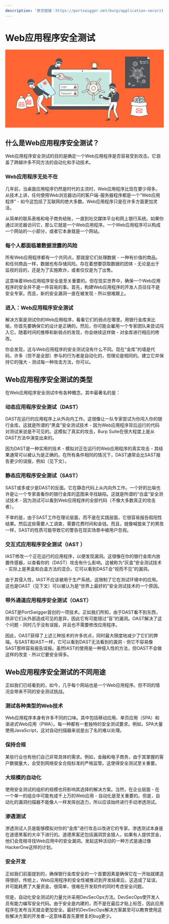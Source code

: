 ```yaml
---
description: '原文链接：https://portswigger.net/burp/application-security-testing'
---
```


# Web应用程序安全测试

![](../.gitbook/assets/web-app-security-graphic%20%281%29.svg)

## 什么是Web应用程序安全测试？

Web应用程序安全测试的目的是确定一个Web应用程序是否容易受到攻击。它涵盖了跨越许多不同方法的自动化和手动技术。

### Web应用程序无处不在

几年前，当桌面应用程序仍然是时代的主流时，Web应用程序比现在要少得多。从技术上讲，任何使用Web浏览器访问的客户端-服务器程序都是一个“Web应用程序” - 如今这包括了互联网的绝大多数。Web应用程序只是在许多方面更加灵活。

从简单的联系表格和电子商务结账，一直到社交媒体平台和网上银行系统。如果你通过浏览器访问它，那么它就是一个Web应用程序。一个Web应用程序可以构成一个网站的一小部分，或者它本身就是一个网站。

### 每个人都面临着数据泄露的风险

所有Web应用程序都有一个共同点，那就是它们处理数据 - 一种有价值的商品。和任何商品一样，数据也有存储风险。存在着想要窃取数据的团体 - 无论是出于监视的目的，还是为了实施欺诈，或者仅仅是为了出售。

这意味着Web应用程序安全是至关重要的。但在现实世界中，确保一个Web应用程序的安全并不是一件容易的事。首先，构建Web应用程序的开发人员往往不是安全专家。而且，新的安全漏洞一直在被发现 - 所以很难跟上。

### 进入：Web应用程序安全测试

解决方案是测试你的Web应用程序，看看它们的弱点在哪里。用银行金库来比喻，你首先要确保它的设计是正确的。然后，你可能会雇用一个专家团队来尝试闯入它。随着时间的推移和新弱点的发现，你会继续这样做 - 对金库进行相应的修改。

你会发现，这与Web应用程序的安全测试没有什么不同。现在“金库”的墙是代码，许多（但不是全部）参与的行为者是自动化的，但理论是相同的。建立它并保持它的强大 - 测试每一种攻击方法，你可以。

## Web应用程序安全测试的类型

在Web应用程序安全测试中有各种概念。其中最著名的是：

### 动态应用程序安全测试（DAST）

DAST在运行的应用程序上从外向内工作。这很像让一队专家尝试为你闯入你的银行金库。这就是所谓的“黑盒”安全测试技术 - 因为Web应用程序背后运行的代码对测试来说是不可见的。这模拟了真实的攻击，Burp Suite在很大程度上是从DAST方法中演变出来的。

因为DAST是一种实用的技术 - 模拟对正在运行的Web应用程序的真实攻击 - 其结果通常可以被认为是正确的。在所有条件相同的情况下，DAST通常会比SAST报告更少的误报，例如（见下文）。

### 静态应用程序安全测试（SAST）

SAST或多或少是DAST的反面。它在静态代码上从内向外工作。一个好的比喻也许是让一个专家查看你的银行金库的蓝图来寻找缺陷。这就是所谓的“白盒”安全测试技术 - 因为测试可以看到Web应用程序的全部代码（不像大多数真正的攻击者）。

不幸的是，由于SAST工作在理论层面，而不是在实践层面，它很容易报告假阳性结果。然后这些需要人工调查，需要花费时间和金钱。而且，就像喊狼来了的男孩一样，SAST的性质可能导致它的警告在现实场景中被用户忽视。

### 交互式应用程序安全测试（IAST ） 

IAST修改一个正在运行的应用程序，以便发现漏洞。这很像在你的银行金库内放置传感器，以查看你的（DAST）攻击有什么影响。这被称为“灰盒”安全测试技术 - 实际上是黑盒和白盒方法的混合。它可以看到DAST会“视而不见”的漏洞。

由于其侵入性，IAST不应该被用于生产系统。这限制了它在测试环境中的应用。这也是OAST（见下文）可以被认为是“世界上最好的”安全测试技术的一个原因。

### 带外通道应用程序安全测试（OAST）

OAST是PortSwigger首创的一项技术。正如我们所知，由于DAST看不到东西，除非它们从外部造成可见的差异，因此它有可能错过“盲”的漏洞。OAST解决了这个问题 - 同时几乎没有误报，并且也不需要修改应用程序。

因此，OAST获得了上述三种技术的许多优点，同时最大限度地减少了它们的弊端。与SAST和IAST一样，它可以看到DAST无法看到的漏洞 - 但它不容易像SAST那样容易报告误报。虽然IAST的使用是一种侵入性的方法，但OAST不会做这样的改变 - 所以它要安全得多。

## Web应用程序安全测试的不同用途

正如我们已经看到的，如今，几乎每个网站也是一个Web应用程序。但不同的情况会带来不同的安全测试挑战。

### 测试各种类型的Web技术

Web应用程序本身有许多不同的口味。其中包括移动应用、单页应用（SPA）和渐进式Web应用（PWA）。每一种都有一套独特的安全测试要求。例如，SPA大量使用JavaScript，这对自动扫描器来说是出了名的难以处理。

### 保持合规

某些行业也有他们自己非常具体的需求。例如，金融和电子商务，由于其掌握的客户数据量大，会受到网络安全合规标准的严格监管。这使得安全测试至关重要。

### 大规模的自动化

使用安全测试的组织的规模也将影响其选择的解决方案。当然，在企业层面 - 在一个单一的组合中可能有成千上万的Web应用 - 自动化是至关重要的。但是，自动化的漏洞扫描器不能像人一样发挥创造力，所以应该始终进行手动渗透测试。

### 渗透测试

渗透测试人员是能够模拟对你的“金库”进行攻击以改进它的专家。渗透测试本身是在道德黑客的大伞下进行的。道德黑客还包括漏洞赏金猎人，如果有人提供赏金，他们会竞相寻找Web应用中的安全漏洞。发起这种活动的一种方式是通过像HackerOne这样的计划。

### 安全开发

正如我们前面提到的，确保银行金库安全的一个首要因素是确保它在一开始就建造得很好。传统上，Web应用程序的安全性被推迟到开发结束后，这造成了延误，并可能耗费了大量资金。很简单，很难在开发软件的同时考虑安全问题。

但是，自动化安全测试的力量允许采用DevSecOps方法。DevSecOps使开发人员有能力编写安全代码。由于安全是内建的，而不是在最后才贴上标签，因此应用程序在发布当天就会更加安全。最好的DevSecOps解决方案甚至可以教育使用这些解决方案的开发者--这意味着首先要修复的bug更少。



